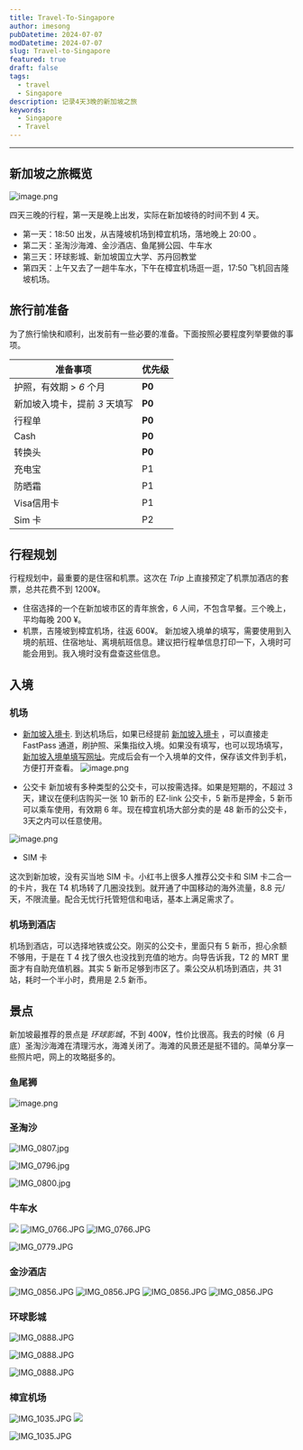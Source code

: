 ```yaml
---
title: Travel-To-Singapore
author: imesong
pubDatetime: 2024-07-07
modDatetime: 2024-07-07
slug: Travel-to-Singapore
featured: true
draft: false
tags:
  - travel
  - Singapore
description: 记录4天3晚的新加坡之旅
keywords:
  - Singapore
  - Travel
---
```


---

## 新加坡之旅概览

![image.png](https://img.imesong.com/file/9b7f55e6aac1241ced5e4.png)

四天三晚的行程，第一天是晚上出发，实际在新加坡待的时间不到 4 天。

- 第一天：18:50 出发，从吉隆坡机场到樟宜机场，落地晚上 20:00 。
- 第二天：圣淘沙海滩、金沙酒店、鱼尾狮公园、牛车水
- 第三天：环球影城、新加坡国立大学、苏丹回教堂
- 第四天：上午又去了一趟牛车水，下午在樟宜机场逛一逛，17:50 飞机回吉隆坡机场。

## 旅行前准备

为了旅行愉快和顺利，出发前有一些必要的准备。下面按照必要程度列举要做的事项。

| 准备事项                      | 优先级 |
| ----------------------------- | ------ |
| 护照，有效期 > _6_ 个月       | **P0** |
| 新加坡入境卡，提前 _3_ 天填写 | **P0** |
| 行程单                        | **P0** |
| Cash                          | **P0** |
| 转换头                        | **P0** |
| 充电宝                        | P1     |
| 防晒霜                        | P1     |
| Visa信用卡                    | P1     |
| Sim 卡                        | P2     |

## 行程规划

行程规划中，最重要的是住宿和机票。这次在 _Trip_ 上直接预定了机票加酒店的套票，总共花费不到 1200¥。

- 住宿选择的一个在新加坡市区的青年旅舍，6 人间，不包含早餐。三个晚上，平均每晚 200 ¥。
- 机票，吉隆坡到樟宜机场，往返 600¥。
  新加坡入境单的填写，需要使用到入境的航班、住宿地址、离境航班信息。建议把行程单信息打印一下，入境时可能会用到。我入境时没有盘查这些信息。

## 入境

### 机场

- [新加坡入境卡](https://eservices.ica.gov.sg/sgarrivalcard/). 到达机场后，如果已经提前 [新加坡入境卡](https://eservices.ica.gov.sg/sgarrivalcard/) ，可以直接走 FastPass 通道，刷护照、采集指纹入境。如果没有填写，也可以现场填写，[新加坡入境单填写网址](https://eservices.ica.gov.sg/sgarrivalcard/)。完成后会有一个入境单的文件，保存该文件到手机，方便打开查看。
  ![image.png](https://img.imesong.com/file/b7deb669aaae5324db63e.png)

- 公交卡
  新加坡有多种类型的公交卡，可以按需选择。如果是短期的，不超过 3 天，建议在便利店购买一张 10 新币的 EZ-link 公交卡，5 新币是押金，5 新币可以乘车使用，有效期 6 年。现在樟宜机场大部分卖的是 48 新币的公交卡，3天之内可以任意使用。

![image.png](https://img.imesong.com/file/b033c421ed86aea7c2e14.png)

- SIM 卡

这次到新加坡，没有买当地 SIM 卡。小红书上很多人推荐公交卡和 SIM 卡二合一的卡片，我在 T4 机场转了几圈没找到。就开通了中国移动的海外流量，8.8 元/天，不限流量。配合无忧行托管短信和电话，基本上满足需求了。

### 机场到酒店

机场到酒店，可以选择地铁或公交。刚买的公交卡，里面只有 5 新币，担心余额不够用，于是在 T 4 找了很久也没找到充值的地方。向导告诉我，T2 的 MRT 里面才有自助充值机器。其实 5 新币足够到市区了。乘公交从机场到酒店，共 31 站，耗时一个半小时，费用是 2.5 新币。

## 景点

新加坡最推荐的景点是 _环球影城_，不到 400¥，性价比很高。我去的时候（6 月底）圣淘沙海滩在清理污水，海滩关闭了。海滩的风景还是挺不错的。简单分享一些照片吧，网上的攻略挺多的。

### 鱼尾狮

![image.png](https://img.imesong.com/file/a71ec4dad374ba2327d42.png)

### 圣淘沙

![IMG_0807.jpg](https://img.imesong.com/file/002d13aecb5cb7354b3a2.jpg)

![IMG_0796.jpg](https://img.imesong.com/file/355cd9e909a2ee60bc624.jpg)

![IMG_0800.jpg](https://img.imesong.com/file/11e16f6cc9bb0bae8ac5d.jpg)

### 牛车水

![](https://img.imesong.com/file/520952a3c749ca396905c.jpg)
![IMG_0766.JPG](https://img.imesong.com/file/8086184fad6ccdeabeac1.jpg)
![IMG_0766.JPG](https://img.imesong.com/file/a26415ee8e4109997fabe.jpg)

![IMG_0779.JPG](https://img.imesong.com/file/30f4809da4ae88e20d221.jpg)

### 金沙酒店

![IMG_0856.JPG](https://img.imesong.com/file/a449c580f13d4d6cb3ffb.jpg)
![IMG_0856.JPG](https://img.imesong.com/file/3171972055473ce7677fa.jpg)
![IMG_0856.JPG](https://img.imesong.com/file/a974fc8886d0301bd2f6f.jpg)
![IMG_0856.JPG](https://img.imesong.com/file/486f50395bd0ad8110e01.jpg)

### 环球影城

![IMG_0888.JPG](https://img.imesong.com/file/5b7acc0ec00aaa07a3e75.jpg)

![IMG_0888.JPG](https://img.imesong.com/file/a1ba5bb1a82a4957800bc.jpg)

![IMG_0888.JPG](https://img.imesong.com/file/70b0813f770e50d422f59.jpg)

### 樟宜机场

![IMG_1035.JPG](https://img.imesong.com/file/d6b94fa1300f98a716123.jpg)
![](https://img.imesong.com/file/07ef5512d7750e722975c.jpg)

![IMG_1035.JPG](https://img.imesong.com/file/19ca9d5daa26b692d568c.jpg)
